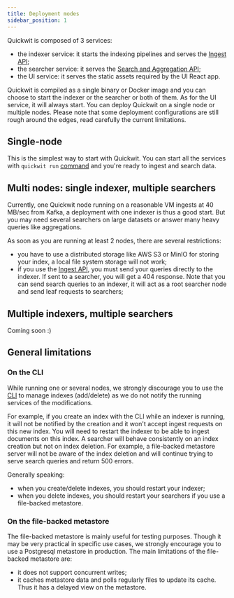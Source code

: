 ```yaml
---
title: Deployment modes
sidebar_position: 1
---
```


Quickwit is composed of 3 services:
- the indexer service: it starts the indexing pipelines and serves the [Ingest API](../reference/rest-api.md);
- the searcher service: it serves the [Search and Aggregation API](../reference/rest-api.md);
- the UI service: it serves the static assets required by the UI React app.

Quickwit is compiled as a single binary or Docker image and you can choose to start the indexer or the searcher or both of them. As for the UI service, it will always start.
You can deploy Quickwit on a single node or multiple nodes. Please note that some deployment configurations are still rough around the edges, read carefully the current limitations.

## Single-node

This is the simplest way to start with Quickwit. You can start all the services with `quickwit run` [command](../reference/cli.md) and you're ready to ingest and search data.

## Multi nodes: single indexer, multiple searchers

Currently, one Quickwit node running on a reasonable VM ingests at 40 MB/sec from Kafka, a deployment with one indexer is thus a good start. But you may need several searchers on large datasets or answer many heavy queries like aggregations.

As soon as you are running at least 2 nodes, there are several restrictions:
- you have to use a distributed storage like AWS S3 or MinIO for storing your index, a local file system storage will not work;
- if you use the [Ingest API](../reference/rest-api.md), you must send your queries directly to the indexer. If sent to a searcher, you will get a 404 response. Note that you can send search queries to an indexer, it will act as a root searcher node and send leaf requests to searchers;

## Multiple indexers, multiple searchers

Coming soon :)

## General limitations
### On the CLI

While running one or several nodes, we strongly discourage you to use the [CLI](../reference/cli.md) to manage indexes (add/delete) as we do not notify the running services of the modifications.

For example, if you create an index with the CLI while an indexer is running, it will not be notified by the creation and it won't accept ingest requests on this new index. You will need to restart the indexer to be able to ingest documents on this index.
A searcher will behave consistently on an index creation but not on index deletion. For example, a file-backed metastore server will not be aware of the index deletion and will continue trying to serve search queries and return 500 errors.

Generally speaking:
- when you create/delete indexes, you should restart your indexer;
- when you delete indexes, you should restart your searchers if you use a file-backed metastore.


### On the file-backed metastore

The file-backed metastore is mainly useful for testing purposes. Though it may be very practical in specific use cases, we strongly encourage you to use a Postgresql metastore in production.
The main limitations of the file-backed metastore are:
- it does not support concurrent writes;
- it caches metastore data and polls regularly files to update its cache. Thus it has a delayed view on the metastore.
